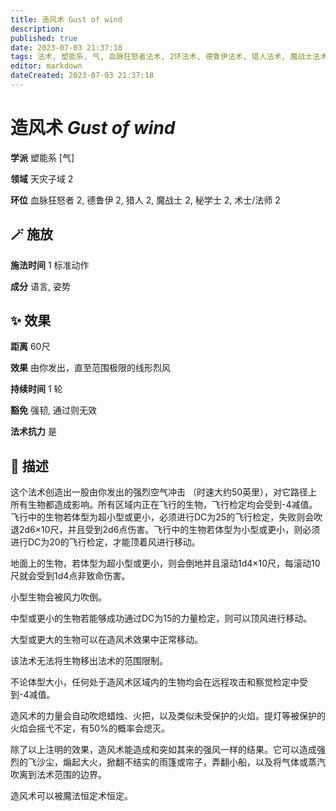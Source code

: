 ```yaml
---
title: 造风术 Gust of wind
description: 
published: true
date: 2023-07-03 21:37:18
tags: 法术, 塑能系, 气, 血脉狂怒者法术, 2环法术, 德鲁伊法术, 猎人法术, 魔战士法术, 秘学士法术, 术士/法师法术, 天灾子域
editor: markdown
dateCreated: 2023-07-03 21:37:18
---
```


# **造风术** *Gust of wind*

**学派** 塑能系 \[气\] 

**领域** 天灾子域 2

**环位** 血脉狂怒者 2, 德鲁伊 2, 猎人 2, 魔战士 2, 秘学士 2, 术士/法师 2

## 🪄 施放

**施法时间** 1 标准动作

**成分** 语言, 姿势

## ✨ 效果  

**距离** 60尺 

**效果** 由你发出，直至范围极限的线形烈风 

**持续时间** 1 轮 

**豁免** 强韧, 通过则无效

**法术抗力** 是

## 📖 描述

这个法术创造出一股由你发出的强烈空气冲击 （时速大约50英里），对它路径上所有生物都造成影响。所有区域内正在飞行的生物，飞行检定均会受到-4减值。飞行中的生物若体型为超小型或更小，必须进行DC为25的飞行检定，失败则会吹退2d6×10尺，并且受到2d6点伤害。飞行中的生物若体型为小型或更小，则必须进行DC为20的飞行检定，才能顶着风进行移动。

地面上的生物，若体型为超小型或更小，则会倒地并且滚动1d4×10尺，每滚动10尺就会受到1d4点非致命伤害。

小型生物会被风力吹倒。

中型或更小的生物若能够成功通过DC为15的力量检定，则可以顶风进行移动。

大型或更大的生物可以在造风术效果中正常移动。

该法术无法将生物移出法术的范围限制。

不论体型大小，任何处于造风术区域内的生物均会在远程攻击和察觉检定中受到-4减值。

造风术的力量会自动吹熄蜡烛、火把，以及类似未受保护的火焰。提灯等被保护的火焰会摇弋不定，有50%的概率会熄灭。

除了以上注明的效果，造风术能造成和突如其来的强风一样的结果。它可以造成强烈的飞沙尘，煽起大火，掀翻不结实的雨篷或帘子，弄翻小船，以及将气体或蒸汽吹离到法术范围的边界。

造风术可以被魔法恒定术恒定。
    